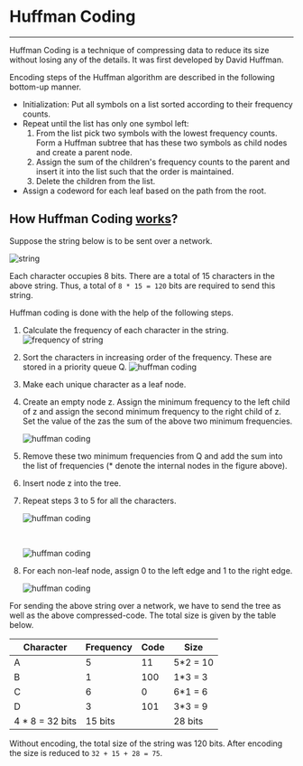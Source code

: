 # Huffman Coding
---
Huffman Coding is a technique of compressing data to reduce its size without losing any of the details. It was first developed by David Huffman.

Encoding steps of the Huffman algorithm are described in the following bottom-up manner.
- Initialization: Put all symbols on a list sorted according to their frequency counts.
- Repeat until the list has only one symbol left:
	1. From the list pick two symbols with the lowest frequency counts. Form a Huffman subtree that has these two symbols as child nodes and create a parent node.
	2. Assign the sum of the children's frequency counts to the parent and insert it into the list such that the order is maintained.
	3. Delete the children from the list.
- Assign a codeword for each leaf based on the path from the root.

## How Huffman Coding [works](https://www.programiz.com/dsa/huffman-coding)?

Suppose the string below is to be sent over a network.

![string](https://cdn.programiz.com/sites/tutorial2program/files/hf-string.png "initial string")


Each character occupies 8 bits. There are a total of 15 characters in the above string. Thus, a total of `8 * 15 = 120` bits are required to send this string.

Huffman coding is done with the help of the following steps.

1. Calculate the frequency of each character in the string.
    ![frequency of string](https://cdn.programiz.com/sites/tutorial2program/files/hf-character-frequency.png "frequency of string")
2. Sort the characters in increasing order of the frequency. These are stored in a priority queue Q.
    ![huffman coding](https://cdn.programiz.com/sites/tutorial2program/files/hf-character-frequency-sorted.png "characters sorted in according to the frequency")
3. Make each unique character as a leaf node.
4. Create an empty node z. Assign the minimum frequency to the left child of z and assign the second minimum frequency to the right child of z. Set the value of the zas the sum of the above two minimum frequencies.
    
    ![huffman coding](https://cdn.programiz.com/sites/tutorial2program/files/hf-encoding-1.png "getting the sum of the least numbers")
5. Remove these two minimum frequencies from Q and add the sum into the list of frequencies (* denote the internal nodes in the figure above).
6. Insert node z into the tree.
7. Repeat steps 3 to 5 for all the characters.
    
    ![huffman coding](https://cdn.programiz.com/sites/tutorial2program/files/hf-encoding-2.png "getting the sum of the least numbers")
    
     
    
    ![huffman coding](https://cdn.programiz.com/sites/tutorial2program/files/hf-encoding-3.png "getting the sum of the least numbers")
8. For each non-leaf node, assign 0 to the left edge and 1 to the right edge.
    
    ![huffman coding](https://cdn.programiz.com/sites/tutorial2program/files/hf-encoding-4.png "getting the sum of the least numbers")

For sending the above string over a network, we have to send the tree as well as the above compressed-code. The total size is given by the table below.

|Character|Frequency|Code|Size|
|---|---|---|---|
|A|5|11|5*2 = 10|
|B|1|100|1*3 = 3|
|C|6|0|6*1 = 6|
|D|3|101|3*3 = 9|
|4 * 8 = 32 bits|15 bits||28 bits|

Without encoding, the total size of the string was 120 bits. After encoding the size is reduced to `32 + 15 + 28 = 75`.